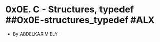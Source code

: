 0x0E. C - Structures, typedef
##0x0E-structures_typedef
#ALX
=============================

-   By ABDELKARIM ELY

 
